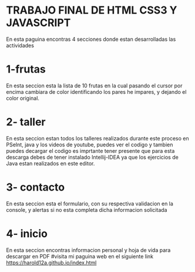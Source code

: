 # TRABAJO FINAL DE HTML CSS3 Y JAVASCRIPT
En esta paguina encontras 4 secciones donde estan desarrolladas las actividades 
# 1-frutas
En esta seccion esta la lista de 10 frutas en la cual pasando el cursor por encima cambiara de color identificando los pares he impares, y dejando el color original.
# 2- taller
En esta seccion estan todos los talleres realizados durante este proceso en PSeInt, java y los videos de youtube, puedes ver el codigo y tambien puedes decargar el codigo es imprtante tener presente que para esta descarga debes de tener instalado Intellij-IDEA ya que los ejercicios de Java estan realizados en este editor.
# 3- contacto
En esta seccion esta el formulario, con su respectiva validacion en la console, y alertas si no esta completa dicha informacion solicitada
# 4- inicio
En esta seccion encontras informacion personal y hoja de vida para descargar en PDF
#visita mi paguina web en el siguiente link
https://harold12a.github.io/index.html
